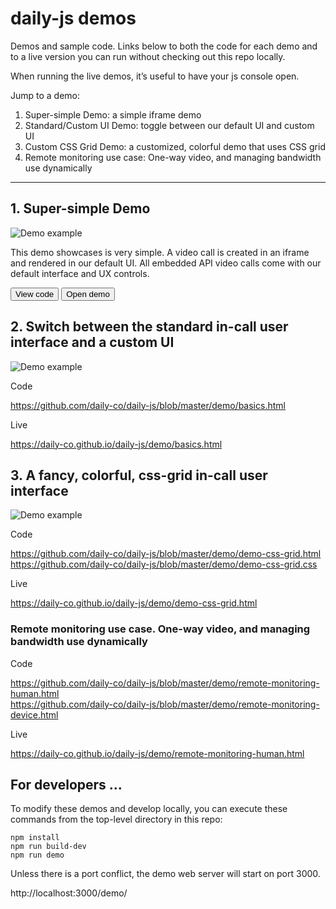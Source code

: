 # daily-js demos

Demos and sample code. Links below to both the code for each demo and to a live version you can run without checking out this repo locally.

When running the live demos, it’s useful to have your js console open.

Jump to a demo:

1. Super-simple Demo: a simple iframe demo
2. Standard/Custom UI Demo: toggle between our default UI and custom UI
3. Custom CSS Grid Demo: a customized, colorful demo that uses CSS grid
4. Remote monitoring use case: One-way video, and managing bandwidth use dynamically

---

## 1. Super-simple Demo

![Demo example](https://raw.githubusercontent.com/daily-co/daily-js/demo-readme-images/demo/image-demo-simple.png)

This demo showcases is very simple. A video call is created in an iframe and rendered in our default UI. All embedded API video calls come with our default interface and UX controls.

<div>
	<button onclick="https://github.com/daily-co/daily-js/blob/master/demo/simple.html">View code</button>
	<button onclick="https://daily-co.github.io/daily-js/demo/simple.html">Open demo</button>
</div>

## 2. Switch between the standard in-call user interface and a custom UI

![Demo example](https://raw.githubusercontent.com/daily-co/daily-js/demo-readme-images/demo/image-demo-basics.png)

Code

https://github.com/daily-co/daily-js/blob/master/demo/basics.html

Live

https://daily-co.github.io/daily-js/demo/basics.html

## 3. A fancy, colorful, css-grid in-call user interface

![Demo example](https://raw.githubusercontent.com/daily-co/daily-js/demo-readme-images/demo/image-demo-css-grid.png)

Code

https://github.com/daily-co/daily-js/blob/master/demo/demo-css-grid.html <br />
https://github.com/daily-co/daily-js/blob/master/demo/demo-css-grid.css

Live

https://daily-co.github.io/daily-js/demo/demo-css-grid.html

### Remote monitoring use case. One-way video, and managing bandwidth use dynamically

Code

https://github.com/daily-co/daily-js/blob/master/demo/remote-monitoring-human.html <br />
https://github.com/daily-co/daily-js/blob/master/demo/remote-monitoring-device.html

Live

https://daily-co.github.io/daily-js/demo/remote-monitoring-human.html

## For developers ...

To modify these demos and develop locally, you can execute these
commands from the top-level directory in this repo:

```
npm install
npm run build-dev
npm run demo
```

Unless there is a port conflict, the demo web server will start on port 3000.

http://localhost:3000/demo/
